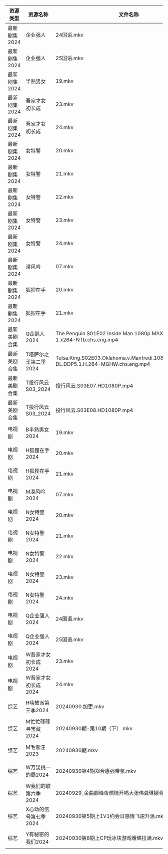 | 资源类型     | 资源名称          | 文件名称                                                                                  | 分享链接                                      | 更新时间                |
| -------- | ------------- | ------------------------------------------------------------------------------------- | ----------------------------------------- | ------------------- |
| 最新剧集2024 | 企业强人          | 24国语.mkv                                                                              | https://www.alipan.com/s/vEhFS8vDNRZ      | 2024-09-30 16:09:55 |
| 最新剧集2024 | 企业强人          | 25国语.mkv                                                                              | https://www.alipan.com/s/vEhFS8vDNRZ      | 2024-09-30 16:09:55 |
| 最新剧集2024 | 半熟男女          | 19.mkv                                                                                | https://www.alipan.com/s/3pN68fqwGLj      | 2024-09-30 14:09:53 |
| 最新剧集2024 | 吾家才女初长成       | 23.mkv                                                                                | https://www.alipan.com/s/GNQ9U74bgb2      | 2024-09-30 14:09:56 |
| 最新剧集2024 | 吾家才女初长成       | 24.mkv                                                                                | https://www.alipan.com/s/GNQ9U74bgb2      | 2024-09-30 14:09:56 |
| 最新剧集2024 | 女特警           | 20.mkv                                                                                | https://www.alipan.com/s/FyepTU7gFAY      | 2024-09-30 18:10:09 |
| 最新剧集2024 | 女特警           | 21.mkv                                                                                | https://www.alipan.com/s/FyepTU7gFAY      | 2024-09-30 18:10:09 |
| 最新剧集2024 | 女特警           | 22.mkv                                                                                | https://www.alipan.com/s/FyepTU7gFAY      | 2024-09-30 18:10:09 |
| 最新剧集2024 | 女特警           | 23.mkv                                                                                | https://www.alipan.com/s/FyepTU7gFAY      | 2024-09-30 18:10:09 |
| 最新剧集2024 | 女特警           | 24.mkv                                                                                | https://www.alipan.com/s/FyepTU7gFAY      | 2024-09-30 18:10:08 |
| 最新剧集2024 | 漠风吟           | 07.mkv                                                                                | https://www.alipan.com/s/r41kgmobNfc      | 2024-09-30 18:10:23 |
| 最新剧集2024 | 狐狸在手          | 20.mkv                                                                                | https://www.alipan.com/s/aHVKXnAmd4j      | 2024-09-30 19:10:29 |
| 最新剧集2024 | 狐狸在手          | 21.mkv                                                                                | https://www.alipan.com/s/aHVKXnAmd4j      | 2024-09-30 19:10:28 |
| 最新美剧合集   | Q企鹅人2024      | The Penguin S01E02 Inside Man 1080p MAX WEB-DL DDP5 1 x264-NTb.chs.eng.mp4            | https://www.alipan.com/s/vDUaCfprWEZ      | 2024-09-30 12:06:12 |
| 最新美剧合集   | T塔萨尔之王第二季2024 | Tulsa.King.S02E03.Oklahoma.v.Manfredi.1080p.AMZN.WEB-DL.DDP5.1.H.264-MGHW.chs.eng.mp4 | https://www.alipan.com/s/wvcFbATbFwX      | 2024-09-30 16:06:36 |
| 最新美剧合集   | T投行风云S03_2024 | 投行风云.S03E07.HD1080P.mp4                                                               | https://www.alipan.com/s/r4CJznux8Zc      | 2024-09-30 12:06:38 |
| 最新美剧合集   | T投行风云S03_2024 | 投行风云.S03E08.HD1080P.mp4                                                               | https://www.alipan.com/s/r4CJznux8Zc      | 2024-09-30 12:06:38 |
| 电视剧      | B半熟男女2024     | 19.mkv                                                                                | https://www.alipan.com/s/qw884Xb9dL3      | 2024-09-30 14:05:09 |
| 电视剧      | H狐狸在手2024     | 20.mkv                                                                                | https://www.alipan.com/s/o5aAFRSHTLj      | 2024-09-30 19:05:35 |
| 电视剧      | H狐狸在手2024     | 21.mkv                                                                                | https://www.alipan.com/s/o5aAFRSHTLj      | 2024-09-30 19:05:35 |
| 电视剧      | M漠风吟2024      | 07.mkv                                                                                | https://www.alipan.com/s/8MApSGaqv51      | 2024-09-30 18:06:02 |
| 电视剧      | N女特警2024      | 20.mkv                                                                                | https://www.alipan.com/s/GpU3WbGY8Eh      | 2024-09-30 18:06:06 |
| 电视剧      | N女特警2024      | 21.mkv                                                                                | https://www.alipan.com/s/GpU3WbGY8Eh      | 2024-09-30 18:06:06 |
| 电视剧      | N女特警2024      | 22.mkv                                                                                | https://www.alipan.com/s/GpU3WbGY8Eh      | 2024-09-30 18:06:05 |
| 电视剧      | N女特警2024      | 23.mkv                                                                                | https://www.alipan.com/s/GpU3WbGY8Eh      | 2024-09-30 18:06:05 |
| 电视剧      | N女特警2024      | 24.mkv                                                                                | https://www.alipan.com/s/GpU3WbGY8Eh      | 2024-09-30 18:06:05 |
| 电视剧      | Q企业强人2024     | 24国语.mkv                                                                              | https://www.alipan.com/s/xrGaQXZRZv8      | 2024-09-30 16:06:07 |
| 电视剧      | Q企业强人2024     | 25国语.mkv                                                                              | https://www.alipan.com/s/xrGaQXZRZv8      | 2024-09-30 16:06:07 |
| 电视剧      | W吾家才女初长成2024  | 23.mkv                                                                                | https://www.alipan.com/s/8zhPHGhcjsu      | 2024-09-30 14:06:37 |
| 电视剧      | W吾家才女初长成2024  | 24.mkv                                                                                | https://www.alipan.com/s/8zhPHGhcjsu      | 2024-09-30 14:06:37 |
| 综艺       | H嗨放派第三季2024   | 20240930.加更.mkv                                                                       | https://www.alipan.com/s/VRKJ132nbcQ      | 2024-09-30 18:07:25 |
| 综艺       | M忙忙碌碌寻宝藏2024  | 20240930期-第10期（下）.mkv                                                                 | https://www.alipan.com/s/TtfyudAgS8v      | 2024-09-30 14:07:40 |
| 综艺       | M毛雪汪2023      | 20240930期.mkv                                                                         | https://www.aliyundrive.com/s/asPqfgPRqAg | 2024-09-30 14:07:44 |
| 综艺       | W万里挑一的局2024   | 20240930第4期郑合惠强带氛.mkv                                                                 | https://www.alipan.com/s/TmY5m6HZ5CP      | 2024-09-30 14:08:32 |
| 综艺       | W我们的歌第六季2024  | 20240929_金曲巅峰夜燃情开唱大张伟龚琳娜合唱太动听.mkv                                                     | https://www.alipan.com/s/7QHb1Czg7nU      | 2024-09-30 00:08:36 |
| 综艺       | X心动的信号第七季2024 | 20240930第5期上1V1约会日感情飞速升温.mkv                                                          | https://www.alipan.com/s/wQqfQxMS8Sx      | 2024-09-30 14:08:53 |
| 综艺       | Y有秘密的我们2024   | 20240930第8期上CP玩冰块游戏暧昧拉满.mkv                                                           | https://www.alipan.com/s/knSE43DBBa6      | 2024-09-30 14:08:58 |
